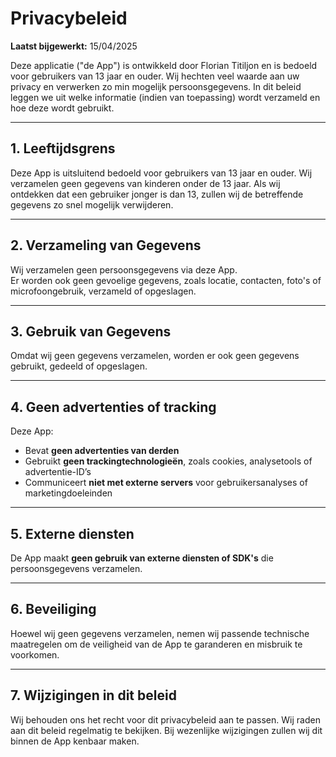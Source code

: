 # Privacybeleid  
**Laatst bijgewerkt:** 15/04/2025 

Deze applicatie ("de App") is ontwikkeld door Florian Titiljon en is bedoeld voor gebruikers van 13 jaar en ouder. Wij hechten veel waarde aan uw privacy en verwerken zo min mogelijk persoonsgegevens. In dit beleid leggen we uit welke informatie (indien van toepassing) wordt verzameld en hoe deze wordt gebruikt.

---

## 1. Leeftijdsgrens  
Deze App is uitsluitend bedoeld voor gebruikers van 13 jaar en ouder. Wij verzamelen geen gegevens van kinderen onder de 13 jaar. Als wij ontdekken dat een gebruiker jonger is dan 13, zullen wij de betreffende gegevens zo snel mogelijk verwijderen.

---

## 2. Verzameling van Gegevens  
Wij verzamelen geen persoonsgegevens via deze App.  
Er worden ook geen gevoelige gegevens, zoals locatie, contacten, foto's of microfoongebruik, verzameld of opgeslagen.

---

## 3. Gebruik van Gegevens  
Omdat wij geen gegevens verzamelen, worden er ook geen gegevens gebruikt, gedeeld of opgeslagen.

---

## 4. Geen advertenties of tracking  
Deze App:  
- Bevat **geen advertenties van derden**  
- Gebruikt **geen trackingtechnologieën**, zoals cookies, analysetools of advertentie-ID’s  
- Communiceert **niet met externe servers** voor gebruikersanalyses of marketingdoeleinden  

---

## 5. Externe diensten  
De App maakt **geen gebruik van externe diensten of SDK's** die persoonsgegevens verzamelen.

---

## 6. Beveiliging  
Hoewel wij geen gegevens verzamelen, nemen wij passende technische maatregelen om de veiligheid van de App te garanderen en misbruik te voorkomen.

---

## 7. Wijzigingen in dit beleid  
Wij behouden ons het recht voor dit privacybeleid aan te passen. Wij raden aan dit beleid regelmatig te bekijken. Bij wezenlijke wijzigingen zullen wij dit binnen de App kenbaar maken.
